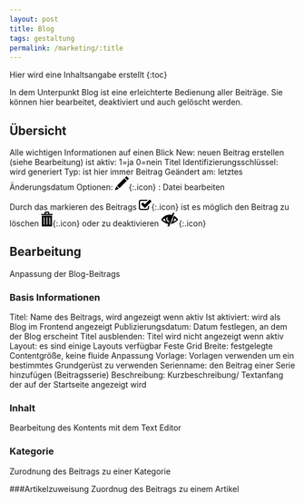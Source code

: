```yaml
---
layout: post
title: Blog
tags: gestaltung
permalink: /marketing/:title
---
```


Hier wird eine Inhaltsangabe erstellt
      {:toc}


In dem Unterpunkt Blog ist eine erleichterte Bedienung aller Beiträge. Sie können hier bearbeitet, deaktiviert und auch gelöscht werden.

## Übersicht

Alle wichtigen Informationen auf einen Blick
New: neuen Beitrag erstellen (siehe Bearbeitung)
ist aktiv: 1=ja
 0=nein
Titel
Identifizierungsschlüssel: wird generiert
Typ: ist hier immer Beitrag
Geändert am: letztes Änderungsdatum
Optionen:
![Stiftsymbol][1]{:.icon} : Datei bearbeiten

Durch das markieren des Beitrags ![Kästchen][2]{:.icon} ist es möglich den Beitrag zu löschen ![Müllsymbol][3]{:.icon} oder zu deaktivieren ![Auge][4]{:.icon}

## Bearbeitung

Anpassung der Blog-Beitrags

### Basis Informationen

Titel: Name des Beitrags, wird angezeigt wenn aktiv
Ist aktiviert: wird als Blog im Frontend angezeigt
Publizierungsdatum: Datum festlegen, an dem der Blog erscheint
Titel ausblenden: Titel wird nicht angezeigt wenn aktiv
Layout: es sind einige Layouts verfügbar
Feste Grid Breite: festgelegte Contentgröße, keine fluide Anpassung
Vorlage: Vorlagen verwenden um ein bestimmtes Grundgerüst zu verwenden
Serienname: den Beitrag einer Serie hinzufügen (Beitragsserie)
Beschreibung: Kurzbeschreibung/ Textanfang der auf der Startseite angezeigt wird

   ### Inhalt

Bearbeitung des Kontents mit dem Text Editor

   ### Kategorie

Zurodnung des Beitrags zu einer Kategorie

   ###Artikelzuweisung
Zuordnug des Beitrags zu einem Artikel



[1]: /img/glyphicons/glyphicons-31-pencil.png
[2]: /img/glyphicons/glyphicons-153-check.png
[3]: /img/glyphicons/glyphicons-17-bin.png
[4]: /img/glyphicons/glyphicons-53-eye-close.png
